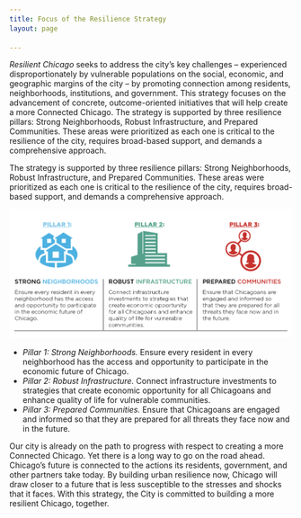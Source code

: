 ```yaml
---
title: Focus of the Resilience Strategy
layout: page

---
```


_Resilient Chicago_ seeks to address the city’s key challenges – experienced disproportionately by vulnerable populations on the social, economic, and geographic margins of the city – by promoting connection among residents, neighborhoods, institutions, and government. This strategy focuses on the advancement of concrete, outcome-oriented initiatives that will help create a more Connected Chicago. The strategy is supported by three resilience pillars: Strong Neighborhoods, Robust Infrastructure, and Prepared Communities. These areas were prioritized as each one is critical to the resilience of the city, requires broad-based support, and demands a comprehensive approach.


The strategy is supported by three resilience pillars: Strong Neighborhoods, Robust Infrastructure, and Prepared Communities. These areas were prioritized as each one is critical to the resilience of the city, requires broad-based support, and demands a comprehensive approach.

![The three pillars of Chicago resilience are:](/assets/img/rc/three-pillars.png)

* *Pillar 1: Strong Neighborhoods.* Ensure every resident in every neighborhood has the access and opportunity to participate in the economic future of Chicago.
* *Pillar 2: Robust Infrastructure.* Connect infrastructure investments to strategies that create economic opportunity for all Chicagoans and enhance quality of life for vulnerable communities.
* *Pillar 3: Prepared Communities.* Ensure that Chicagoans are engaged and informed so that they are prepared for all threats they face now and in the future.

Our city is already on the path to progress with respect to creating a more Connected Chicago. Yet there is a long way to go on the road ahead. Chicago’s future is connected to the actions its residents, government, and other partners take today. By building urban resilience now, Chicago will draw closer to a future that is less susceptible to the stresses and shocks that it faces. With this strategy, the City is committed to building a more resilient Chicago, together.

